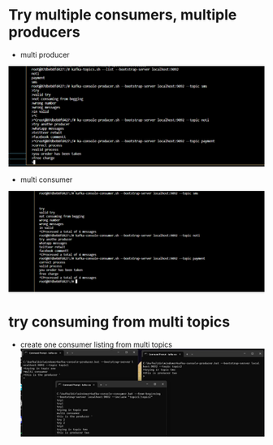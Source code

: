 # Try multiple consumers, multiple producers
 - multi producer

![Alt text](<Screenshot (143).png>)

  - multi consumer

  ![Alt text](<Screenshot (146).png>) 
# try consuming from multi topics 
  - create one consumer listing from multi topics 
  ![Alt text](image.png) 
  




  




